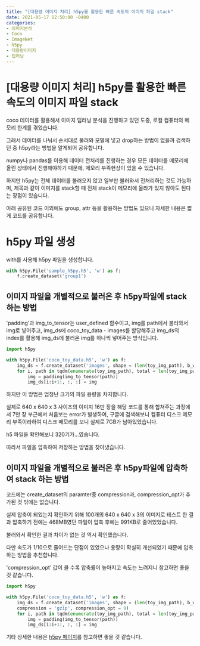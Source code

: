 ```yaml
---
title: "[대용량 이미지 처리] h5py를 활용한 빠른 속도의 이미지 파일 stack"
date: 2021-05-17 12:50:00 -0400
categories: 
- 이미지분석
- Coco
- ImageNet
- h5py
- 대용량이미지
- 딥러닝
---
```


# [대용량 이미지 처리] h5py를 활용한 빠른 속도의 이미지 파일 stack

coco 데이터를 활용해서 이미지 딥러닝 분석을 진행하고 있던 도중, 로컬 컴퓨터의 메모리 한계를 겪었습니다.

그래서 데이터를 나눠서 순서대로 불러와 모델에 넣고 drop하는 방법이 없을까 검색하던 중 h5py라는 방법을 알게되어 공유합니다.

numpy나 pandas를 이용해 데이터 전처리를 진행하는 경우 모든 데이터를 메모리에 올린 상태에서 진행해야하기 때문에, 메모리 부족현상이 있을 수 있습니다.

하지만 h5py는 전체 데이터를 불러오지 않고 일부만 불러와서 전처리하는 것도 가능하며, 제목과 같이 이미지를 stack할 때 전체 stack이 메모리에 올라가 있지 않아도 된다는 장점이 있습니다.

아래 공유된 코드 이외에도 group, attr 등을 활용하는 방법도 있으니 자세한 내용은 짧게 코드를 공유합니다.

# h5py 파일 생성

with를 사용해 h5py 파일을 생성합니다.

```python
with h5py.File('sample_h5py.h5', 'w') as f:
    f.create_dataset('group1')
```

## 이미지 파일을 개별적으로 불러온 후 h5py파일에 stack 하는 방법

'padding'과 img_to_tensor는 user_defined 함수이고, img를 path에서 불러와서 img로 넣어주고, img_ds에 coco_toy_data - images를 할당해주고 img_ds의 index를 활용해 img_ds에 불러온 img를 하나씩 넣어주는 방식입니다.

```python
import h5py

with h5py.File('coco_toy_data.h5', 'w') as f:
    img_ds = f.create_dataset('images', shape = (len(toy_img_path), b_w, b_h, 3), dtype = int)
    for i, path in tqdm(enumerate(toy_img_path), total = len(toy_img_path)):
        img = padding(img_to_tensor(path))
        img_ds[i:i+1:, :, :] = img
```

하지만 이 방법은 엄청난 크기의 파일 용량을 차지합니다.

실제로 640 x 640 x 3 사이즈의 이미지 16만 장을 해당 코드를 통해 합쳐주는 과정에서 7만 장 부근에서 처음보는 error가 발생하여, 구글에 검색해보니 컴퓨터 디스크 메모리 부족이라하여 디스크 메모리를 보니 실제로 7GB가 남아있었습니다.

h5 파일을 확인해보니 320기가...였습니다.

따라서 파일을 압축하여 저장하는 방법을 찾아냈습니다.

## 이미지 파일을 개별적으로 불러온 후 h5py파일에 압축하여 stack 하는 방법

코드에는 create_dataset의 paramter중 compression과, compression_opt가 추가된 것 밖에는 없습니다.

실제 압축이 되었는지 확인하기 위해 100개의 640 x 640 x 3의 이미지로 테스트 한 결과 압축하기 전에는 468MB였던 파일이 압축 후에는 991KB로 줄어있었습니다.

불러와서 확인한 결과 차이가 없는 것 역시 확인했습니다.

다만 속도가 1/10으로 줄어드는 단점이 있었으나 용량이 확실히 개선되었기 때문에 압축하는 방법을 추천합니다.

'compression_opt' 값이 클 수록 압축률이 높아지고 속도는 느려지니 참고하면 좋을 것 같습니다.

```python
import h5py

with h5py.File('coco_toy_data.h5', 'w') as f:
    img_ds = f.create_dataset('images', shape = (len(toy_img_path), b_w, b_h, 3), dtype = int,
    compression = 'gzip', compression_opt = 9)
    for i, path in tqdm(enumerate(toy_img_path), total = len(toy_img_path)):
        img = padding(img_to_tensor(path))
        img_ds[i:i+1:, :, :] = img
```



기타 상세한 내용은 [h5py 페이지](https://www.h5py.org/)를 참고하면 좋을 것 같습니다.
